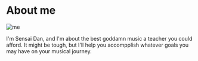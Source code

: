 # About me

![me](https://qph.cf2.quoracdn.net/main-qimg-bbae2768498baf9669b4d3b13ee45c6b-lq)

I'm Sensai Dan, and I'm about the best goddamn music a teacher you could afford. It might be tough, but I'll help you accompplish whatever
goals you may have on your musical journey.
